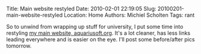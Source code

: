 Title: Main website restyled
Date: 2010-02-01 22:19:05
Slug: 20100201-main-website-restyled
Location: Home
Authors: Michiel Scholten
Tags: rant

<p>So to unwind from wrapping up stuff for university, I put some time into restyling <a href="http://aquariusoft.org/">my main website, aquariusoft.org</a>. It's a lot cleaner, has less links leading everywhere and is easier on the eye. I'll post some before/after pics tomorrow.</p>
